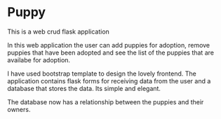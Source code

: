 # Puppy
This is a web crud flask application

In this web application the user can add puppies for adoption, remove puppies that have been adopted and see the list of the puppies that are availabe for adoption.

I have used bootstrap template to design the lovely frontend. The application contains flask forms for receiving data from the user and a database that stores the data. Its simple and elegant. 

The database now has a relationship between the puppies and their owners.
